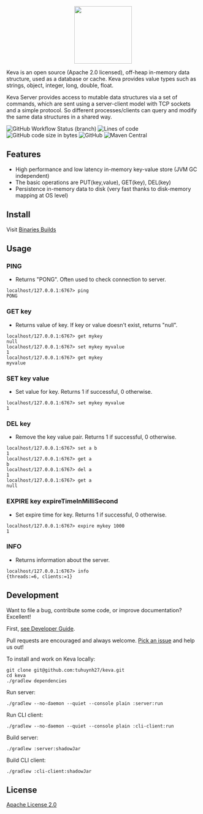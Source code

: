 <p align="center">
  <img width="150" src="https://i.imgur.com/OpG00Ct.png">
</p>

Keva is an open source (Apache 2.0 licensed), off-heap in-memory data structure, used as a database or cache. Keva
provides value types such as strings, object, integer, long, double, float.

Keva Server provides access to mutable data structures via a set of commands, which are sent using a server-client model
with TCP sockets and a simple protocol. So different processes/clients can query and modify the same data structures in
a shared way.

![GitHub Workflow Status (branch)](https://img.shields.io/github/workflow/status/tuhuynh27/keva/Build/master?label=build&style=flat-square)
![Lines of code](https://img.shields.io/tokei/lines/github/tuhuynh27/keva?style=flat-square)
![GitHub code size in bytes](https://img.shields.io/github/languages/code-size/tuhuynh27/keva?style=flat-square)
![GitHub](https://img.shields.io/github/license/tuhuynh27/keva?style=flat-square)
![Maven Central](https://img.shields.io/maven-central/v/com.jinyframework/core?style=flat-square)

## Features

- High performance and low latency in-memory key-value store (JVM GC independent)
- The basic operations are PUT(key,value), GET(key), DEL(key)
- Persistence in-memory data to disk (very fast thanks to disk-memory mapping at OS level)

## Install

Visit [Binaries Builds](https://github.com/tuhuynh27/keva/tree/master/binaries)

## Usage

### PING

- Returns "PONG". Often used to check connection to server.

```command
localhost/127.0.0.1:6767> ping
PONG
```

### GET key

- Returns value of key. If key or value doesn't exist, returns "null".

```command
localhost/127.0.0.1:6767> get mykey
null
localhost/127.0.0.1:6767> set mykey myvalue
1
localhost/127.0.0.1:6767> get mykey
myvalue
```

### SET key value

- Set value for key. Returns 1 if successful, 0 otherwise.

```command
localhost/127.0.0.1:6767> set mykey myvalue
1
```

### DEL key

- Remove the key value pair. Returns 1 if successful, 0 otherwise.

```command
localhost/127.0.0.1:6767> set a b
1
localhost/127.0.0.1:6767> get a
b
localhost/127.0.0.1:6767> del a
1
localhost/127.0.0.1:6767> get a
null
```

### EXPIRE key expireTimeInMilliSecond

- Set expire time for key. Returns 1 if successful, 0 otherwise.

```command
localhost/127.0.0.1:6767> expire mykey 1000
1
```

### INFO

- Returns information about the server.

```command
localhost/127.0.0.1:6767> info
{threads:=6, clients:=1}
```

## Development

Want to file a bug, contribute some code, or improve documentation? Excellent!

First, [see Developer Guide](https://jinyframework.com/guide/developer-guide.html).

Pull requests are encouraged and always welcome. [Pick an issue](https://github.com/tuhuynh27/keva/issues) and help
us out!

To install and work on Keva locally:

```command
git clone git@github.com:tuhuynh27/keva.git
cd keva
./gradlew dependencies
```

Run server:

```command
./gradlew --no-daemon --quiet --console plain :server:run
```

Run CLI client:

```command
./gradlew --no-daemon --quiet --console plain :cli-client:run
```

Build server:

```command
./gradlew :server:shadowJar
```

Build CLI client:

```command
./gradlew :cli-client:shadowJar
```

## License

[Apache License 2.0](https://github.com/tuhuynh27/keva/blob/master/LICENSE)
